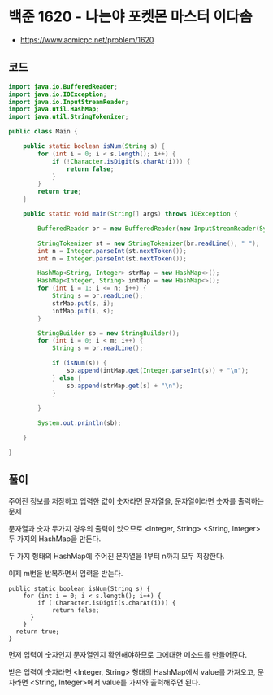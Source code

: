 # 백준 1620 - 나는야 포켓몬 마스터 이다솜
- https://www.acmicpc.net/problem/1620

## 코드
``` java
import java.io.BufferedReader;
import java.io.IOException;
import java.io.InputStreamReader;
import java.util.HashMap;
import java.util.StringTokenizer;

public class Main {

	public static boolean isNum(String s) {
		for (int i = 0; i < s.length(); i++) {
			if (!Character.isDigit(s.charAt(i))) {
				return false;
			}
		}
		return true;
	}

	public static void main(String[] args) throws IOException {

		BufferedReader br = new BufferedReader(new InputStreamReader(System.in));

		StringTokenizer st = new StringTokenizer(br.readLine(), " ");
		int n = Integer.parseInt(st.nextToken());
		int m = Integer.parseInt(st.nextToken());

		HashMap<String, Integer> strMap = new HashMap<>();
		HashMap<Integer, String> intMap = new HashMap<>();
		for (int i = 1; i <= n; i++) {
			String s = br.readLine();
			strMap.put(s, i);
			intMap.put(i, s);
		}

		StringBuilder sb = new StringBuilder();
		for (int i = 0; i < m; i++) {
			String s = br.readLine();

			if (isNum(s)) {
				sb.append(intMap.get(Integer.parseInt(s)) + "\n");
			} else {
				sb.append(strMap.get(s) + "\n");
			}

		}
		
		System.out.println(sb);

	}

}

```

## 풀이
주어진 정보를 저장하고 입력한 값이 숫자라면 문자열을, 문자열이라면 숫자를 출력하는 문제

문자열과 숫자 두가지 경우의 출력이 있으므로 <Integer, String> <String, Integer> 두 가지의 HashMap을 만든다.

두 가지 형태의 HashMap에 주어진 문자열을 1부터 n까지 모두 저장한다.

이제 m번을 반복하면서 입력을 받는다.
```
public static boolean isNum(String s) {
	for (int i = 0; i < s.length(); i++) {
		if (!Character.isDigit(s.charAt(i))) {
			return false;
	  }
	}
  return true;
}
```
먼저 입력이 숫자인지 문자열인지 확인해야하므로 그에대한 메소드를 만들어준다.

받은 입력이 숫자라면 <Integer, String> 형태의 HashMap에서 value를 가져오고, 문자라면 <String, Integer>에서 value를 가져와 출력해주면 된다.
